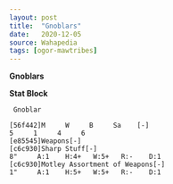 ```yaml
---
layout: post
title:  "Gnoblars"
date:   2020-12-05
source: Wahapedia
tags: [ogor-mawtribes]
---
```


**Gnoblars**

**Stat Block**
```
 Gnoblar
```

```
[56f442]M     W     B     Sa    [-]
5     1     4     6     
[e85545]Weapons[-]
[c6c930]Sharp Stuff[-]
8"     A:1    H:4+   W:5+   R:-    D:1   
[c6c930]Motley Assortment of Weapons[-]
1"     A:1    H:5+   W:5+   R:-    D:1   
```


